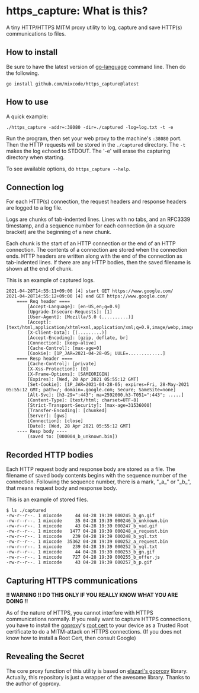 
# https_capture: What is this?

A tiny HTTP/HTTPS MITM proxy utility to log, capture and save HTTP(s) communications to files.


## How to install

Be sure to have the latest version of [go-language](https://golang.org/) command line.
Then do the following.
```
go install github.com/mixcode/https_capture@latest
```

## How to use


A quick example:
```
./https_capture -addr=:38080 -dir=./captured -log=log.txt -t -e
```

Run the program, then set your web proxy to the machine's `:38080` port. Then the HTTP requests will be stored in the `./captured` directory. The `-t` makes the log echoed to STDOUT. The '-e' will erase the capturing directory when starting.

To see available options, do `https_capture --help`.


## Connection log

For each HTTP(s) connection, the request headers and response headers are logged to a log file. 

Logs are chunks of tab-indented lines.
Lines with no tabs, and an RFC3339 timestamp, and a sequence number for each connection (in a square bracket) are the beginning of a new chunk.

Each chunk is the start of an HTTP connection or the end of an HTTP connection. The contents of a connection are stored when the connection ends. HTTP headers are written along with the end of the connection as tab-indented lines.
If there are any HTTP bodies, then the saved filename is shown at the end of chunk.


This is an example of captured logs.
```
2021-04-28T14:55:11+09:00 [4] start GET https://www.google.com/
2021-04-28T14:55:12+09:00 [4] end GET https://www.google.com/
	==== Req header ====
		[Accept-Language]: [en-US,en;q=0.9]
		[Upgrade-Insecure-Requests]: [1]
		[User-Agent]: [Mozilla/5.0 (..........)]
		[Accept]: [text/html,application/xhtml+xml,application/xml;q=0.9,image/webp,image/apng,*/*;q=0.8]
		[X-Client-Data]: [(.........)]
		[Accept-Encoding]: [gzip, deflate, br]
		[Connection]: [keep-alive]
		[Cache-Control]: [max-age=0]
		[Cookie]: [1P_JAR=2021-04-28-05; UULE=.............]
	==== Resp header ====
		[Cache-Control]: [private]
		[X-Xss-Protection]: [0]
		[X-Frame-Options]: [SAMEORIGIN]
		[Expires]: [Wed, 28 Apr 2021 05:55:12 GMT]
		[Set-Cookie]: [1P_JAR=2021-04-28-05; expires=Fri, 28-May-2021 05:55:12 GMT; path=/; domain=.google.com; Secure; SameSite=none]
		[Alt-Svc]: [h3-29=":443"; ma=2592000,h3-T051=":443"; .....]
		[Content-Type]: [text/html; charset=UTF-8]
		[Strict-Transport-Security]: [max-age=31536000]
		[Transfer-Encoding]: [chunked]
		[Server]: [gws]
		[Connection]: [close]
		[Date]: [Wed, 28 Apr 2021 05:55:12 GMT]
	---- Resp body ----
		(saved to: [000004_b_unknown.bin])
```


## Recorded HTTP bodies

Each HTTP request body and response body are stored as a file.
The filename of saved body contents begins with the sequence number of the connection.
Following the sequence number, there is a mark, "\_a\_" or "\_b\_", that means request body and response body.

This is an example of stored files.
```
$ ls ./captured
-rw-r--r--. 1 mixcode     44 04-28 19:39 000245_b_gn.gif
-rw-r--r--. 1 mixcode     35 04-28 19:39 000246_b_unknown.bin
-rw-r--r--. 1 mixcode     43 04-28 19:39 000247_b_vad.gif
-rw-r--r--. 1 mixcode   1477 04-28 19:39 000248_a_request.bin
-rw-r--r--. 1 mixcode    239 04-28 19:39 000248_b_yql.txt
-rw-r--r--. 1 mixcode  35362 04-28 19:39 000252_a_request.bin
-rw-r--r--. 1 mixcode    239 04-28 19:39 000252_b_yql.txt
-rw-r--r--. 1 mixcode     44 04-28 19:39 000253_b_gn.gif
-rw-r--r--. 1 mixcode    727 04-28 19:39 000255_b_offer.js
-rw-r--r--. 1 mixcode     43 04-28 19:39 000257_b_p.gif
```


## Capturing HTTPS communications

__!! WARNING !! DO THIS ONLY IF YOU REALLY KNOW WHAT YOU ARE DOING !!__

As of the nature of HTTPS, you cannot interfere with HTTPS communications normally.
If you really want to capture HTTPS connections, you have to install the [goproxy](https://github.com/mixcode/goproxy)'s [root cert](https://github.com/mixcode/goproxy/blob/master/ca.pem) to your device as a Trusted Root certificate to do a MITM-attack on HTTPS connections.
(If you does not know how to install a Root Cert, then consult Google)



## Revealing the Secret

The core proxy function of this utility is based on [elazarl's goproxy](https://github.com/elazarl/goproxy) library. Actually, this repository is just a wrapper of the awesome library. Thanks to the author of goproxy.


